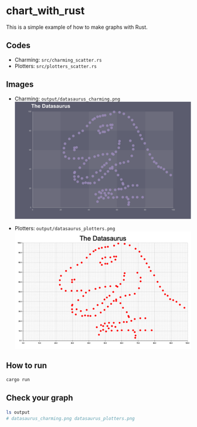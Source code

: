 # chart_with_rust

This is a simple example of how to make graphs with Rust.

## Codes
- Charming: `src/charming_scatter.rs`
- Plotters: `src/plotters_scatter.rs`

## Images
- Charming: `output/datasaurus_charming.png`
![](output/datasaurus_charming.png)

- Plotters: `output/datasaurus_plotters.png`
![](output/datasaurus_plotters.png)

## How to run

```bash
cargo run
```

## Check your graph

```bash
ls output
# datasaurus_charming.png datasaurus_plotters.png
```
